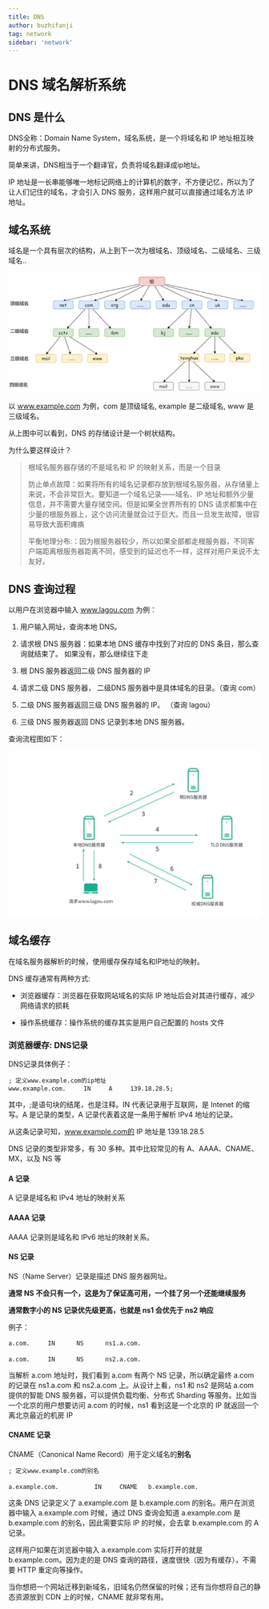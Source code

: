```yaml
---
title: DNS
author: buzhifanji
tag: network
sidebar: 'network'
---
```


#  DNS 域名解析系统

## DNS 是什么

DNS全称：Domain Name System，域名系统，是一个将域名和 IP 地址相互映射的分布式服务。

简单来讲，DNS相当于一个翻译官，负责将域名翻译成ip地址。

IP 地址是一长串能够唯一地标记网络上的计算机的数字，不方便记忆，所以为了让人们记住的域名，才会引入 DNS 服务，这样用户就可以直接通过域名方法 IP 地址。

## 域名系统

域名是一个具有层次的结构，从上到下一次为根域名、顶级域名、二级域名、三级域名..

![Alternative text](../../src/assets/imgs/domain.png)

以 www.example.com 为例，com 是顶级域名, example 是二级域名, www 是三级域名。

从上图中可以看到，DNS 的存储设计是一个树状结构。

为什么要这样设计？

> 根域名服务器存储的不是域名和 IP 的映射关系，而是一个目录
>
> 防止单点故障：如果将所有的域名记录都存放到根域名服务器，从存储量上来说，不会非常巨大。要知道一个域名记录——域名、IP 地址和额外少量信息，并不需要大量存储空间。但是如果全世界所有的 DNS 请求都集中在少量的根服务器上，这个访问流量就会过于巨大。而且一旦发生故障，很容易导致大面积瘫痪
>
> 平衡地理分布:：因为根服务器较少，所以如果全部都走根服务器，不同客户端距离根服务器距离不同，感受到的延迟也不一样，这样对用户来说不太友好。

## DNS 查询过程

以用户在浏览器中输入 www.lagou.com 为例：

1. 用户输入网址，查询本地 DNS。

2. 请求根 DNS 服务器：如果本地 DNS 缓存中找到了对应的 DNS 条目，那么查询就结束了。
    如果没有，那么继续往下走
3. 根 DNS 服务器返回二级 DNS 服务器的 IP
4. 请求二级 DNS 服务器， 二级DNS 服务器中是具体域名的目录。（查询 com）
5. 二级 DNS 服务器返回三级 DNS 服务器的 IP。 （查询 lagou）
6. 三级 DNS 服务器返回 DNS 记录到本地 DNS 服务器。

查询流程图如下：

![Alternative text](../../src/assets/imgs/search-domain.png)

## 域名缓存

在域名服务器解析的时候，使用缓存保存域名和IP地址的映射。

DNS 缓存通常有两种方式:

- 浏览器缓存：浏览器在获取网站域名的实际 IP 地址后会对其进行缓存，减少网络请求的损耗

- 操作系统缓存：操作系统的缓存其实是用户自己配置的 hosts 文件

### 浏览器缓存: DNS记录

DNS记录具体例子：

```liunx
; 定义www.example.com的ip地址
www.example.com.     IN     A     139.18.28.5;
```

其中，;是语句块的结尾，也是注释。IN 代表记录用于互联网，是 Intenet 的缩写。A 是记录的类型，A 记录代表着这是一条用于解析 IPv4 地址的记录。

从这条记录可知，www.example.com的 IP 地址是 139.18.28.5

DNS 记录的类型非常多，有 30 多种。其中比较常见的有 A、AAAA、CNAME、MX，以及 NS 等

#### A 记录

A 记录是域名和 IPv4 地址的映射关系

#### AAAA 记录

AAAA 记录则是域名和 IPv6 地址的映射关系。

#### NS 记录

NS（Name Server）记录是描述 DNS 服务器网址。

**通常 NS 不会只有一个，这是为了保证高可用，一个挂了另一个还能继续服务**

**通常数字小的 NS 记录优先级更高，也就是 ns1 会优先于 ns2 响应**

例子：

```liunx
a.com.     IN      NS      ns1.a.com.

a.com.     IN      NS      ns2.a.com.

```
当解析 a.com 地址时，我们看到 a.com 有两个 NS 记录，所以确定最终 a.com 的记录在 ns1.a.com 和 ns2.a.com 上。从设计上看，ns1 和 ns2 是网站 a.com 提供的智能 DNS 服务器，可以提供负载均衡、分布式 Sharding 等服务。比如当一个北京的用户想要访问 a.com 的时候，ns1 看到这是一个北京的 IP 就返回一个离北京最近的机房 IP

#### CNAME 记录

CNAME（Canonical Name Record）用于定义域名的**别名**

```liunx
; 定义www.example.com的别名

a.example.com.          IN     CNAME   b.example.com.
```
这条 DNS 记录定义了 a.example.com 是 b.example.com 的别名。用户在浏览器中输入 a.example.com 时候，通过 DNS 查询会知道 a.example.com 是 b.example.com 的别名，因此需要实际 IP 的时候，会去拿 b.example.com 的 A 记录。

这样用户如果在浏览器中输入 a.example.com 实际打开的就是 b.example.com。因为走的是 DNS 查询的路径，速度很快（因为有缓存），不需要 HTTP 重定向等操作。

当你想把一个网站迁移到新域名，旧域名仍然保留的时候；还有当你想将自己的静态资源放到 CDN 上的时候，CNAME 就非常有用。